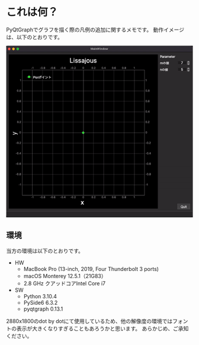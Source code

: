# これは何？

PyQtGraphでグラフを描く際の凡例の追加に関するメモです。
動作イメージは、以下のとおりです。

![](./imgs/Lissa.gif)


## 環境

当方の環境は以下のとおりです。

- HW
  - MacBook Pro (13-inch, 2019, Four Thunderbolt 3 ports)
  - macOS Monterey 12.5.1（21G83）
  - 2.8 GHz クアッドコアIntel Core i7
- SW
  - Python 3.10.4
  - PySide6 6.3.2
  - pyqtgraph 0.13.1


2880x1800のdot by dotにて使用しているため、他の解像度の環境ではフォントの表示が大きくなりすぎることもあろうかと思います。
あらかじめ、ご承知ください。
